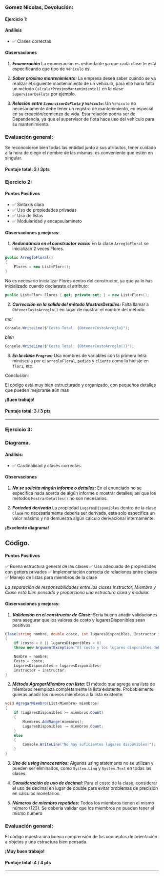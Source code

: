 ### Gomez Nicolas, Devolución:

#### Ejercicio 1:

#### Análisis

- ✅ Clases correctas

#### Observaciones

1. **_Enumeración_**
   La enumeración es redundante ya que cada clase te está especificando que tipo de `Vehiculo` es.

2. **_Saber próximo mantenimiento:_**
   La empresa desea saber cuándo se va realizar el siguiente mantenimiento de un vehículo, para ello haría falta un método `CalcularProximoMantenimiento()` en la clase `SupervisorDeFlota` por ejemplo.

3. **_Relación entre `SupervisorDeFlota` y `Vehiculo`:_**
   Un `Vehiculo` no necesariamente debe tener un registro de mantenimiento, en especial en su creación/comienzo de vida.
   Esta relación podría ser de Dependencia, ya que el supervisor de flota hace uso del vehículo para su mantenimiento.

### Evaluación general:

Se reconocieron bien todas las entidad junto a sus atributos, tener cuidado a la hora de elegir el nombre de las mismas, es conveniente que estén en singular.

#### Puntaje total: **3 / 3pts**

### Ejercicio 2:

#### Puntos Positivos

- ✅ Sintaxis clara
- ✅ Uso de propiedades privadas
- ✅ Uso de listas
- ✅ Modularidad y encapsulamineto

#### Observaciones y mejoras:

1. **_Redundancia en el constructor vacío:_** En la clase `ArregloFloral` se inicializan 2 veces Flores.

```csharp
public ArregloFloral()
{
    Flores = new List<Flor>();
}
```

No es necesario inicializar Flores dentro del constructor, ya que ya lo has inicializado cuando declaraste el atributo:

```csharp
public List<Flor> Flores { get; private set; } = new List<Flor>();
```

2. **_Corrección en la salida del método MostrarDetalles:_** Falta llamar a `ObtenerCostoArreglo()` en lugar de mostrar el nombre del método:

_mal_

```csharp
Console.WriteLine($"Costo Total: {ObtenerCostoArreglo}");
```

_bien_

```csharp
Console.WriteLine($"Costo Total: {ObtenerCostoArreglo()}");
```

3.  **_En la clase `Program`:_**
    Usa nombres de variables con la primera letra minúscula por ej `arregloFloral`, `pedido` y `cliente` como lo hiciste en `flor1`, etc.

Conclusión:

El código está muy bien estructurado y organizado, con pequeños detalles que pueden mejorarse aún mas

**¡Buen trabajo!**

#### Puntaje total: **3 / 3 pts**

---

### Ejercicio 3:

### Diagrama.

#### Análisis:

- ✅ Cardinalidad y clases correctas.

#### Observaciones

1. **_No se solicita ningún informe o detalles:_**
   En el enunciado no se especifica nada acerca de algún informe o mostrar detalles, así que los métodos `MostrarDetalles()` no son necesarios.

2. **_Poriedad derivada_**
   La propiedad `LugaresDisponibles` dentro de la clase `Clase` no necesariamente debería ser derivada, esta solo especifica un valor máximo y no demuestra algún calculo derivacional internamente.

**¡Excelente diagrama!**

## Código.

#### Puntos Positivos

✅ Buena estructura general de las clases
✅ Uso adecuado de propiedades con getters privados
✅ Implementación correcta de relaciones entre clases
✅ Manejo de listas para miembros de la clase

_La separación de responsabilidades entre las clases Instructor, Miembro y Clase está bien pensada y proporciona una estructura clara y modular._

#### Observaciones y mejoras:

1. **_Validación en el constructor de Clase:_**
   Sería bueno añadir validaciones para asegurar que los valores de costo y lugaresDisponibles sean positivos:

```csharp
Clase(string nombre, double costo, int lugaresDisponibles, Instructor instructor)
{
    if (costo < 0 || lugaresDisponibles < 0)
    throw new ArgumentException("El costo y los lugares disponibles deben ser positivos.");

    Nombre = nombre;
    Costo = costo;
    LugaresDisponibles = lugaresDisponibles;
    Instructor = instructor;
}
```

2. **_Método AgregarMiembro con lista:_**
   El método que agrega una lista de miembros reemplaza completamente la lista existente. Probablemente quieras añadir los nuevos miembros a la lista existente:

```csharp
void AgregarMiembro(List<Miembro> miembros)
{
    if (LugaresDisponibles >= miembros.Count)
    {
        Miembros.AddRange(miembros);
        LugaresDisponibles -= miembros.Count;
    }
    else
    {
        Console.WriteLine("No hay suficientes lugares disponibles!");
    }
}
```

3. **_Uso de using innecesarios:_**
   Algunos using statements no se utilizan y pueden ser eliminados, como `System.Linq` y `System.Text` en todas las clases.

4. **_Consideración de uso de decimal:_**
   Para el costo de la clase, considerar el uso de decimal en lugar de double para evitar problemas de precisión en cálculos monetarios.

5. **_Números de miembro repetidos:_**
   Todos los miembros tienen el mismo número (123). Se debería validar que los miembros no pueden tener el mismo número

### Evaluación general:

El código muestra una buena comprensión de los conceptos de orientación a objetos y una estructura bien pensada.

**¡Muy buen trabajo!**

#### Puntaje total: **4 / 4 pts**

---
